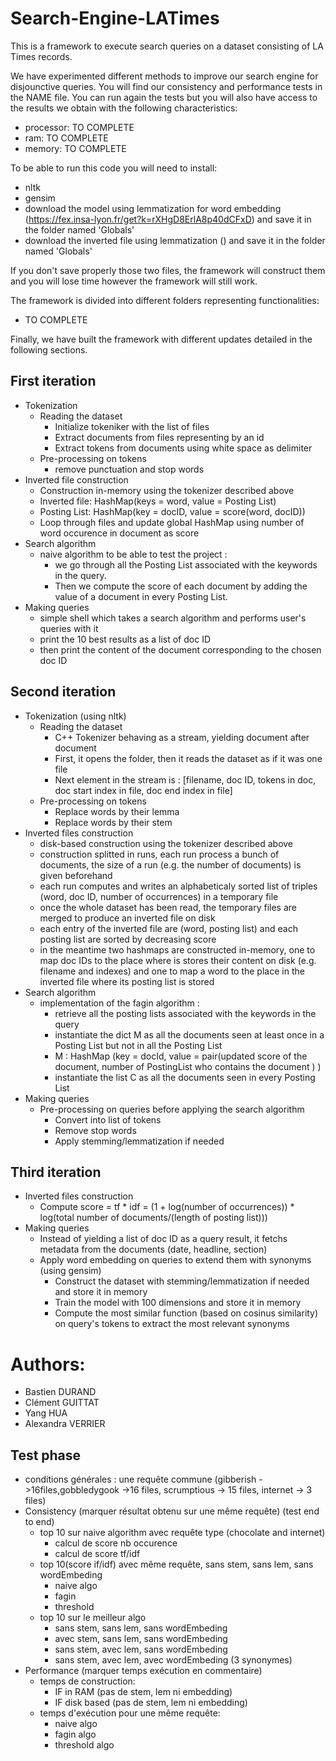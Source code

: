 # Search-Engine-LATimes

This is a framework to execute search queries on a dataset consisting of LA Times records.

We have experimented different methods to improve our search engine for disjounctive queries. You will find our consistency and performance tests in the NAME file. You can run again the tests but you will also have access to the results we obtain with the following characteristics:
  - processor: TO COMPLETE
  - ram: TO COMPLETE
  - memory: TO COMPLETE
  
To be able to run this code you will need to install:
  - nltk
  - gensim
  - download the model using lemmatization for word embedding (https://fex.insa-lyon.fr/get?k=rXHgD8ErlA8p40dCFxD) and save it in the folder named 'Globals'
  - download the inverted file using lemmatization () and save it in the folder named 'Globals'

If you don't save properly those two files, the framework will construct them and you will lose time however the framework will still work.

The framework is divided into different folders representing functionalities:
  - TO COMPLETE
  
Finally, we have built the framework with different updates detailed in the following sections.

## First iteration

- Tokenization
  - Reading the dataset
    - Initialize tokeniker with the list of files 
    - Extract documents from files representing by an id
    - Extract tokens from documents using white space as delimiter
  - Pre-processing on tokens
    - remove punctuation and stop words	
- Inverted file construction
  - Construction in-memory using the tokenizer described above
  - Inverted file: HashMap(keys = word, value = Posting List)
  - Posting List: HashMap(key = docID, value = score(word, docID))
  - Loop through files and update global HashMap using number of word occurence in document as score
- Search algorithm
  - naive algorithm to be able to test the project : 
    - we go through all the Posting List associated with the keywords in the query. 
    - Then we compute the score of each document by adding the value of a document in every Posting List. 
- Making queries
    - simple shell which takes a search algorithm and performs user's queries with it
    - print the 10 best results as a list of doc ID
    - then print the content of the document corresponding to the chosen doc ID

## Second iteration

- Tokenization (using nltk)
  - Reading the dataset
    - C++ Tokenizer behaving as a stream, yielding document after document
    - First, it opens the folder, then it reads the dataset as if it was one file
    - Next element in the stream is : [filename, doc ID, tokens in doc, doc start index in file, doc end index in file]
  - Pre-processing on tokens
    - Replace words by their lemma
    - Replace words by their stem
- Inverted files construction
  - disk-based construction using the tokenizer described above
  - construction splitted in runs, each run process a bunch of documents, the size of a run (e.g. the number of documents) is given beforehand
  - each run computes and writes an alphabeticaly sorted list of triples (word, doc ID, number of occurrences) in a temporary file  
  - once the whole dataset has been read, the temporary files are merged to produce an inverted file on disk
  - each entry of the inverted file are (word, posting list) and each posting list are sorted by decreasing score 
  - in the meantime two hashmaps are constructed in-memory, one to map doc IDs to the place where is stores their content on disk (e.g. filename and indexes) and one to map a word to the place in the inverted file where its posting list is stored
- Search algorithm
  - implementation of the fagin algorithm :
    - retrieve all the posting lists associated with the keywords in the query
    - instantiate the dict M as all the documents seen at least once in a Posting List but not in all the Posting List
    - M : HashMap (key = docId, value = pair(updated score of the document, number of PostingList who contains the document ) )
    - instantiate the list C as all the documents seen in every Posting List
- Making queries
  - Pre-processing on queries before applying the search algorithm
    - Convert into list of tokens
    - Remove stop words
    - Apply stemming/lemmatization if needed

## Third iteration

- Inverted files construction
  - Compute score = tf * idf = (1 + log(number of occurrences)) * log(total number of documents/(length of posting list))) 
- Making queries
  - Instead of yielding a list of doc ID as a query result, it fetchs metadata from the documents (date, headline, section)
  - Apply word embedding on queries to extend them with synonyms (using gensim)
    - Construct the dataset with stemming/lemmatization if needed and store it in memory
    - Train the model with 100 dimensions and store it in memory
    - Compute the most similar function (based on cosinus similarity) on query's tokens to extract the most relevant synonyms


# Authors:
  - Bastien DURAND
  - Clément GUITTAT
  - Yang HUA
  - Alexandra VERRIER

## Test phase
- conditions générales : une requête commune (gibberish ->16files,gobbledygook ->16 files, scrumptious -> 15 files, internet -> 3 files)
- Consistency (marquer résultat obtenu sur une même requête) (test end to end)
  - top 10 sur naive algorithm avec requête type (chocolate and internet)
    - calcul de score nb occurence
    - calcul de score tf/idf
  - top 10(score if/idf) avec même requête, sans stem, sans lem, sans wordEmbeding
    - naive algo
    - fagin
    - threshold
  - top 10 sur le meilleur algo
    - sans stem, sans lem, sans wordEmbeding
    - avec stem, sans lem, sans wordEmbeding
    - sans stem, avec lem, sans wordEmbeding
    - sans stem, avec lem, avec wordEmbeding (3 synonymes)
- Performance (marquer temps exécution en commentaire)
  - temps de construction:
    - IF in RAM (pas de stem, lem ni embedding)
    - IF disk based (pas de stem, lem ni embedding)
  - temps d'exécution pour une même requête:
    - naive algo
    - fagin algo
    - threshold algo
